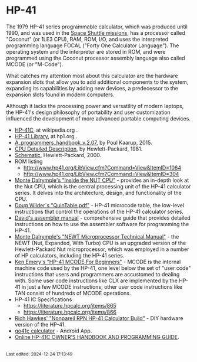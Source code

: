 # HP-41

The 1979 HP-41 series programmable calculator, which was produced until 1990, and was used in the [Space Shuttle missions](https://www.si.edu/object/calculator-hand-held-hp-41:nasm_A19890003000), has a processor called "Coconut" (or 1LE3 CPU), RAM, ROM, I/O, and uses the interpreted programming language FOCAL ("Forty One Calculator Language"). The operating system and the interpreter are stored in ROM, and were programmed using the Coconut processor assembly language also called MCODE (or "M-Code").

What catches my attention most about this calculator are the hardware expansion slots that allow you to add additional components to the system, expanding its capabilities by adding new devices, a predecessor to the expansion slots found in modern computers.

Although it lacks the processing power and versatility of modern laptops, the HP-41's design philosophy of portability and user customization influenced the development of more advanced portable computing devices.

* [HP-41C](https://en.wikipedia.org/wiki/HP-41C), at wikipedia.org .
* [HP-41 Library](http://www.hp41.org/LibView.cfm?Command=List&CategoryID=20), at hp1.org .
* [A_programmers_handbook_v.2.07](http://www.hp41.org/LibView.cfm?Command=View&ItemID=1238), by Poul Kaarup, 2015.
* [CPU Detailed Description](http://www.hp41.org/LibView.cfm?Command=View&ItemID=551), by Hewlett-Packard, 1981.
* [Schematic](http://www.hp41.org/LibView.cfm?Command=View&ItemID=34), Hewlett-Packard, 2000.
* ROM listing 
    * <http://www.hp41.org/LibView.cfm?Command=View&ItemID=1064>
    * <http://www.hp41.org/LibView.cfm?Command=View&ItemID=304>
* [Monte Dalrymple's "Inside the NUT CPU"](http://hp41.deringenieur.net/file/InsideNutCPU.pdf) - provides an in-depth look at the Nut CPU, which is the central processing unit of the HP-41 calculator series. It delves into the architecture, design, and functionality of the CPU.
* [Doug Wilder´s "QuinTable.pdf"](http://www.hp41.org/LibView.cfm?Command=View&ItemID=895) - HP-41 microcode table, the low-level instructions that control the operations of the HP-41 calculator series.
* [David's assembler manual](http://www.hp41.org/LibView.cfm?Command=View&ItemID=520) -  comprehensive guide that provides detailed instructions on how to use the assembler software for programming the HP-41.
* [Monte Dalrymple's "NEWT Microprocessor Technical Manual"](http://www.hp41.org/LibView.cfm?Command=View&ItemID=648) - the NEWT (Nut, Expanded, With Turbo) CPU is an upgraded version of the Hewlett-Packard Nut microprocessor, which was employed in a number of HP calculators, including the HP-41 series.
* [Ken Emery's "HP-41 MCODE For Beginners"](https://literature.hpcalc.org/items/1605) - MCODE is the internal machine code used by the HP-41, one level below the set of "user code" instructions that users and programmers are accustomed to dealing with. Some user code instructions like CLX are implemented by the HP-41 in just a few MCODE instructions; other user code instructions like TAN consist of hundreds of MCODE operations.
* HP-41 IC Specifications
    * <https://literature.hpcalc.org/items/865>
    * <https://literature.hpcalc.org/items/866>
* [Rich Hawkes' "Nonpareil RPN HP-41 Calculator Build"](https://hackaday.com/2018/07/04/nonpareil-rpn-hp-41-calculator-build/) - DIY hardware version of the HP-41.
* [go41c calculator](https://play.google.com/store/apps/details?id=o2s.emul.hp41c) - Android App.
* [Online HP-41C OWNER’S HANDBOOK AND PROGRAMMING GUIDE](https://archived.hpcalc.org/greendyk/hp41c-manual/index.html).






<br><sub>Last edited: 2024-12-24 17:13:49</sub>
